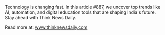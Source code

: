 Technology is changing fast. In this article #887, we uncover top trends like AI, automation, and digital education tools that are shaping India's future. Stay ahead with Think News Daily.

Read more at: www.thinknewsdaily.com